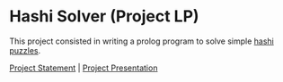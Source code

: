 # Hashi Solver (Project LP)

This project consisted in writing a prolog program to solve simple [hashi puzzles](https://en.wikipedia.org/wiki/Hashiwokakero).

[Project Statement](docs/statement.pdf) | [Project Presentation](docs/visual_presentation.pdf)
